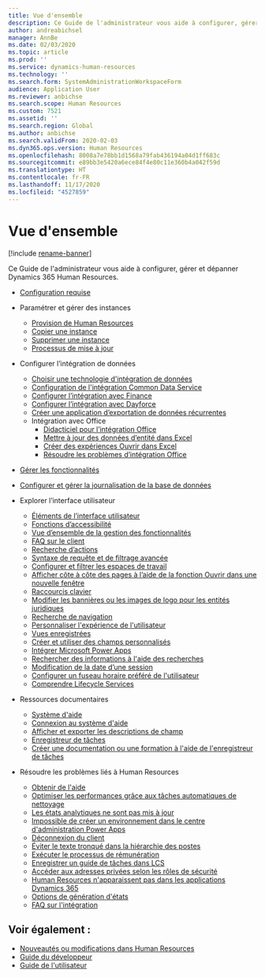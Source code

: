 ```yaml
---
title: Vue d'ensemble
description: Ce Guide de l'administrateur vous aide à configurer, gérer et dépanner Dynamics 365 Human Resources.
author: andreabichsel
manager: AnnBe
ms.date: 02/03/2020
ms.topic: article
ms.prod: ''
ms.service: dynamics-human-resources
ms.technology: ''
ms.search.form: SystemAdministrationWorkspaceForm
audience: Application User
ms.reviewer: anbichse
ms.search.scope: Human Resources
ms.custom: 7521
ms.assetid: ''
ms.search.region: Global
ms.author: anbichse
ms.search.validFrom: 2020-02-03
ms.dyn365.ops.version: Human Resources
ms.openlocfilehash: 8008a7e78bb1d1568a79fab436194a04d1ff683c
ms.sourcegitcommit: e89bb3e5420a6ece84f4e80c11e360b4a042f59d
ms.translationtype: HT
ms.contentlocale: fr-FR
ms.lasthandoff: 11/17/2020
ms.locfileid: "4527859"
---
```

# <a name="overview"></a>Vue d'ensemble

[!include [rename-banner](~/includes/cc-data-platform-banner.md)]

Ce Guide de l'administrateur vous aide à configurer, gérer et dépanner Dynamics 365 Human Resources.

- [Configuration requise](hr-admin-system-requirements.md)

- Paramétrer et gérer des instances
  - [Provision de Human Resources](hr-admin-setup-provision.md)
  - [Copier une instance](hr-admin-setup-copy-instance.md)
  - [Supprimer une instance](hr-admin-setup-remove-instance.md)
  - [Processus de mise à jour](hr-admin-setup-update-process.md)

- Configurer l’intégration de données
  - [Choisir une technologie d'intégration de données](hr-admin-integration-choose-technology.md)
  - [Configuration de l'intégration Common Data Service](hr-admin-integration-common-data-service.md)
  - [Configurer l’intégration avec Finance](hr-admin-integration-finance.md)
  - [Configurer l’intégration avec Dayforce](hr-admin-integration-dayforce.md)
  - [Créer une application d’exportation de données récurrentes](hr-admin-integration-recurring-data-export.md)
  - Intégration avec Office
    - [Didacticiel pour l’intégration Office](../dev-itpro/office-integration/office-integration-tutorial.md?toc=/dynamics365/unified-operations/talent/toc.json)
    - [Mettre à jour des données d’entité dans Excel](../dev-itpro/office-integration/use-excel-add-in.md?toc=/dynamics365/unified-operations/talent/toc.json)
    - [Créer des expériences Ouvrir dans Excel](../dev-itpro/office-integration/office-integration-edit-excel.md?toc=/dynamics365/unified-operations/talent/toc.json)
    - [Résoudre les problèmes d’intégration Office](../dev-itpro/office-integration/office-integration-troubleshooting.md?toc=/dynamics365/unified-operations/talent/toc.json)

- [Gérer les fonctionnalités](hr-admin-manage-features.md)

- [Configurer et gérer la journalisation de la base de données](hr-admin-database-logging.md)

- Explorer l’interface utilisateur
  - [Éléments de l’interface utilisateur](../fin-ops-core/fin-ops/get-started/user-interface-elements.md?toc=/dynamics365/human-resources/toc.json)
  - [Fonctions d’accessibilité](../fin-ops-core/fin-ops/get-started/accessibility-features.md?toc=/dynamics365/human-resources/toc.json)
  - [Vue d’ensemble de la gestion des fonctionnalités](../fin-ops-core/fin-ops/get-started/feature-management/feature-management-overview.md?toc=/dynamics365/human-resources/toc.json)
  - [FAQ sur le client](../fin-ops-core/fin-ops/get-started/client-faq.md?toc=/dynamics365/human-resources/toc.json)
  - [Recherche d’actions](../fin-ops-core/fin-ops/get-started/action-search.md?toc=/dynamics365/human-resources/toc.json)
  - [Syntaxe de requête et de filtrage avancée](../fin-ops-core/fin-ops/get-started/advanced-filtering-query-options.md?toc=/dynamics365/human-resources/toc.json)
  - [Configurer et filtrer les espaces de travail](../fin-ops-core/fin-ops/get-started/configure-filter-workspaces.md?toc=/dynamics365/financehuman-resources/toc.json)
  - [Afficher côte à côte des pages à l’aide de la fonction Ouvrir dans une nouvelle fenêtre](../fin-ops-core/fin-ops/get-started/display-pages-side-by-side.md?toc=/dynamics365/human-resources/toc.json)
  - [Raccourcis clavier](../fin-ops-core/fin-ops/get-started/shortcut-keys.md?toc=/dynamics365/human-resources/toc.json)
  - [Modifier les bannières ou les images de logo pour les entités juridiques](../fin-ops-core/fin-ops/get-started/tasks/change-banner-or-logo.md?toc=/dynamics365/human-resources/toc.json)
  - [Recherche de navigation](../fin-ops-core/fin-ops/get-started/navigation-search.md?toc=/dynamics365/human-resources/toc.json)
  - [Personnaliser l'expérience de l'utilisateur](../fin-ops-core/fin-ops/get-started/personalize-user-experience.md?toc=/dynamics365/human-resources/toc.json)
  - [Vues enregistrées](../fin-ops-core/fin-ops/get-started/saved-views.md?toc=/dynamics365/human-resources/toc.json)
  - [Créer et utiliser des champs personnalisés](../fin-ops-core/fin-ops/get-started/user-defined-fields.md?toc=/dynamics365/human-resources/toc.json)
  - [Intégrer Microsoft Power Apps](../fin-ops-core/fin-ops/get-started/embed-power-apps.md?toc=/dynamics365/human-resources/toc.json)
  - [Rechercher des informations à l'aide des recherches](../fin-ops-core/fin-ops/get-started/use-lookups-to-find-information.md?toc=/dynamics365/human-resources/toc.json)
  - [Modification de la date d’une session](../fin-ops-core/fin-ops/organization-administration/tasks/change-date-session.md?toc=/dynamics365/human-resources/toc.json)
  - [Configurer un fuseau horaire préféré de l'utilisateur](../fin-ops-core/fin-ops/organization-administration/tasks/set-users-preferred-time-zone.md?toc=/dynamics365/human-resources/toc.json)
  - [Comprendre Lifecycle Services](../fin-ops-core/dev-itpro/lifecycle-services/lcs-works-lcs.md?toc=/dynamics365/human-resources/toc.json)

- Ressources documentaires
  - [Système d'aide](../fin-ops-core/fin-ops/get-started/help-overview.md?toc=/dynamics365/human-resources/toc.json)
  - [Connexion au système d'aide](../fin-ops-core/fin-ops/get-started/help-connect.md?toc=/dynamics365/human-resources/toc.json)
  - [Afficher et exporter les descriptions de champ](../fin-ops-core/fin-ops/get-started/view-export-field-descriptions.md?toc=/dynamics365/human-resources/toc.json)
  - [Enregistreur de tâches](../fin-ops-core/dev-itpro/user-interface/task-recorder.md?toc=/dynamics365/human-resources/toc.json)
  - [Créer une documentation ou une formation à l'aide de l'enregistreur de tâches](../fin-ops-core/dev-itpro/user-interface/task-recorder-training-docs.md?toc=/dynamics365/human-resources/toc.json)

- Résoudre les problèmes liés à Human Resources
  - [Obtenir de l'aide](hr-admin-troubleshooting-support.md)
  - [Optimiser les performances grâce aux tâches automatiques de nettoyage](hr-admin-troubleshooting-batch-history.md)
  - [Les états analytiques ne sont pas mis à jour](hr-admin-troubleshooting-analytic-reports.md)
  - [Impossible de créer un environnement dans le centre d'administration Power Apps](hr-admin-troubleshooting-power-apps.md)
  - [Déconnexion du client](hr-admin-troubleshooting-disconnect.md)
  - [Éviter le texte tronqué dans la hiérarchie des postes](hr-admin-troubleshooting-truncate.md)
  - [Exécuter le processus de rémunération](hr-admin-troubleshooting-compensation.md)
  - [Enregistrer un guide de tâches dans LCS](hr-admin-troubleshooting-task-guide.md)
  - [Accéder aux adresses privées selon les rôles de sécurité](hr-admin-troubleshooting-private-addresses.md)
  - [Human Resources n'apparaissent pas dans les applications Dynamics 365](hr-admin-troubleshooting-not-in-apps.md)
  - [Options de génération d'états](hr-admin-troubleshooting-reporting.md)
  - [FAQ sur l'intégration](hr-admin-troubleshooting-integration.md)

## <a name="see-also"></a>Voir également :

- [Nouveautés ou modifications dans Human Resources](hr-admin-whats-new.md)
- [Guide du développeur](hr-developer-overview.md)
- [Guide de l'utilisateur](hr-hrpro-overview.md)